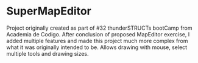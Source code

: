 # SuperMapEditor
Project originally created as part of #32 thunderSTRUCTs bootCamp from Academia de Codigo. After conclusion of proposed MapEditor exercise, I added multiple features and made this project much more complex from what it was originally intended to be. Allows drawing with mouse, select multiple tools and drawing sizes.
